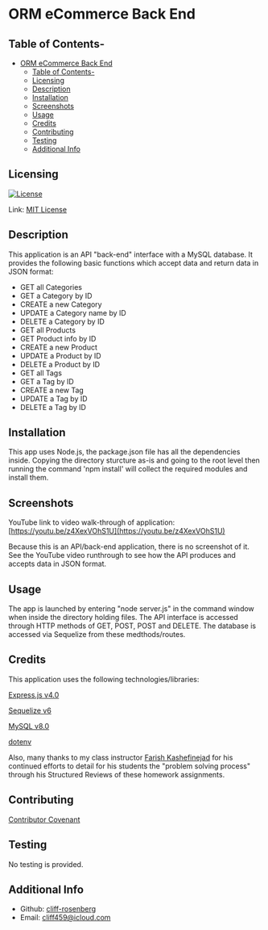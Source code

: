 # ORM eCommerce Back End

## Table of Contents-
- [ORM eCommerce Back End](#orm-ecommerce-back-end)
  - [Table of Contents-](#table-of-contents-)
  - [Licensing](#licensing)
  - [Description](#description)
  - [Installation](#installation)
  - [Screenshots](#screenshots)
  - [Usage](#usage)
  - [Credits](#credits)
  - [Contributing](#contributing)
  - [Testing](#testing)
  - [Additional Info](#additional-info)

## Licensing

[![License](https://img.shields.io/badge/license-MIT-green)](./LICENSE)

Link: [MIT License](https://opensource.org/licenses/MIT)

## Description

This application is an API "back-end" interface with a MySQL database. It provides the following basic functions which accept data and return data in JSON format:  

* GET all Categories   
* GET a Category by ID  
* CREATE a new Category  
* UPDATE a Category name by ID  
* DELETE a Category by ID  
* GET all Products  
* GET Product info by ID  
* CREATE a new Product  
* UPDATE a Product by ID  
* DELETE a Product by ID  
* GET all Tags  
* GET a Tag by ID  
* CREATE a new Tag  
* UPDATE a Tag by ID  
* DELETE a Tag by ID
     
## Installation

This app uses Node.js, the package.json file has all the dependencies inside. Copying the directory sturcture as-is and going to the root level then running the command 'npm install' will collect the required modules and install them.

## Screenshots

YouTube link to video walk-through of application: [https://youtu.be/z4XexVOhS1U](https://youtu.be/z4XexVOhS1U)

Because this is an API/back-end application, there is no screenshot of it. See the YouTube video runthrough to see how the API produces and accepts data in JSON format.

## Usage

The app is launched by entering "node server.js" in the command window when inside the directory holding files. The API interface is accessed through HTTP methods of GET, POST, POST and DELETE. The database is accessed via Sequelize from these medthods/routes.

## Credits

This application uses the following technologies/libraries:  

[Express.js v4.0](https://expressjs.com/)

[Sequelize v6](https://sequelize.org/)

[MySQL v8.0](https://www.mysql.com/)

[dotenv](https://www.npmjs.com/package/dotenv)

Also, many thanks to my class instructor [Farish Kashefinejad](https://www.linkedin.com/in/farishkash) for his continued efforts to detail for his students the "problem solving process" through his Structured Reviews of these homework assignments.

## Contributing

  [Contributor Covenant](https://www.contributor-covenant.org/)

## Testing

  No testing is provided.

## Additional Info

- Github: [cliff-rosenberg](https://github.com/cliff-rosenberg)
- Email: cliff459@icloud.com